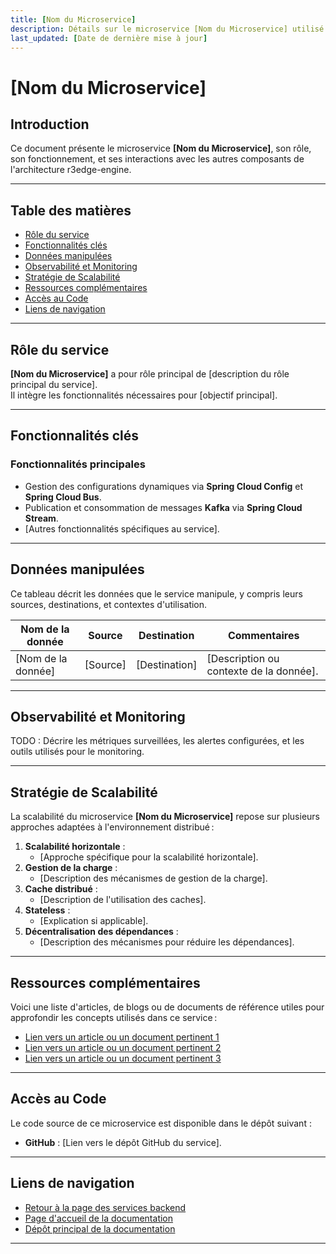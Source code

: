 ```yaml
---
title: [Nom du Microservice]
description: Détails sur le microservice [Nom du Microservice] utilisé dans r3edge-engine.
last_updated: [Date de dernière mise à jour]
---
```


# [Nom du Microservice]

## Introduction

Ce document présente le microservice **[Nom du Microservice]**, son rôle, son fonctionnement, et ses interactions avec les autres composants de l'architecture r3edge-engine.

---

## Table des matières

- [Rôle du service](#role-du-service)
- [Fonctionnalités clés](#fonctionnalites-cles)
- [Données manipulées](#donnees-manipulees)
- [Observabilité et Monitoring](#observabilite-et-monitoring)
- [Stratégie de Scalabilité](#strategie-de-scalabilite)
- [Ressources complémentaires](#ressources-complementaires)
- [Accès au Code](#acces-au-code)
- [Liens de navigation](#liens-de-navigation)

---

## Rôle du service

**[Nom du Microservice]** a pour rôle principal de [description du rôle principal du service].\
Il intègre les fonctionnalités nécessaires pour [objectif principal].

---

## Fonctionnalités clés

### Fonctionnalités principales 

- Gestion des configurations dynamiques via **Spring Cloud Config** et **Spring Cloud Bus**.
- Publication et consommation de messages **Kafka** via **Spring Cloud Stream**.
- [Autres fonctionnalités spécifiques au service].

---

## Données manipulées

Ce tableau décrit les données que le service manipule, y compris leurs sources, destinations, et contextes d'utilisation.

| **Nom de la donnée**      | **Source**      | **Destination** | **Commentaires**                                  |
| ------------------------- | --------------- | --------------- | ------------------------------------------------- |
| [Nom de la donnée]        | [Source]        | [Destination]   | [Description ou contexte de la donnée].          |

---

## Observabilité et Monitoring

TODO : Décrire les métriques surveillées, les alertes configurées, et les outils utilisés pour le monitoring.

---

## Stratégie de Scalabilité

La scalabilité du microservice **[Nom du Microservice]** repose sur plusieurs approches adaptées à l'environnement distribué :

1. **Scalabilité horizontale** :
   - [Approche spécifique pour la scalabilité horizontale].
2. **Gestion de la charge** :
   - [Description des mécanismes de gestion de la charge].
3. **Cache distribué** :
   - [Description de l'utilisation des caches].
4. **Stateless** :
   - [Explication si applicable].
5. **Décentralisation des dépendances** :
   - [Description des mécanismes pour réduire les dépendances].

---

## Ressources complémentaires

Voici une liste d'articles, de blogs ou de documents de référence utiles pour approfondir les concepts utilisés dans ce service :

- [Lien vers un article ou un document pertinent 1](#)
- [Lien vers un article ou un document pertinent 2](#)
- [Lien vers un article ou un document pertinent 3](#)

---

## Accès au Code

Le code source de ce microservice est disponible dans le dépôt suivant :

- **GitHub** : [Lien vers le dépôt GitHub du service].

---

## Liens de navigation

- [Retour à la page des services backend](services-backend.md)
- [Page d'accueil de la documentation](index.md)
- [Dépôt principal de la documentation](https://github.com/dsissoko/r3edge-engine-docs)

---
